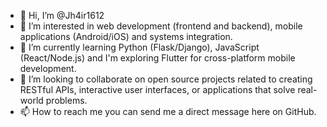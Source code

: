 - 👋 Hi, I’m @Jh4ir1612
- 👀 I’m interested in web development (frontend and backend), mobile applications (Android/iOS) and systems integration.
- 🌱 I’m currently learning Python (Flask/Django), JavaScript (React/Node.js) and I'm exploring Flutter for cross-platform mobile development.
- 💞️ I’m looking to collaborate on open source projects related to creating RESTful APIs, interactive user interfaces, or applications that solve real-world problems.
- 📫 How to reach me you can send me a direct message here on GitHub.


<!---
Jh4ir1612/Jh4ir1612 is a ✨ special ✨ repository because its `README.md` (this file) appears on your GitHub profile.
You can click the Preview link to take a look at your changes.
--->
